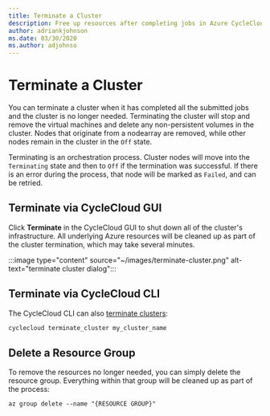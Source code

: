 ```yaml
---
title: Terminate a Cluster
description: Free up resources after completing jobs in Azure CycleCloud.
author: adriankjohnson
ms.date: 03/30/2020
ms.author: adjohnso
---
```


# Terminate a Cluster

You can terminate a cluster when it has completed all the submitted jobs and the cluster is no longer needed. Terminating the cluster will stop and remove the virtual machines and delete any non­-persistent volumes in the cluster. Nodes that originate from a nodearray are removed, while other nodes remain in the cluster in the `Off` state.

Terminating is an orchestration process. Cluster nodes will move into the `Terminating` state and then to `Off` if the termination was successful. If there is an error during the process, that node will be marked as `Failed`, and can be retried.

## Terminate via CycleCloud GUI

Click **Terminate** in the CycleCloud GUI to shut down all of the cluster's infrastructure. All underlying Azure resources will be cleaned up as part of the cluster termination, which may take several minutes.

:::image type="content" source="~/images/terminate-cluster.png" alt-text="terminate cluster dialog":::

## Terminate via CycleCloud CLI

The CycleCloud CLI can also [terminate clusters](~/cli.md#cyclecloud-terminate_cluster):

```bash
cyclecloud terminate_cluster my_cluster_name
```

## Delete a Resource Group

To remove the resources no longer needed, you can simply delete the resource group. Everything within that group will be cleaned up as part of the process:

```azurecli-interactive
az group delete --name "{RESOURCE GROUP}"
```

